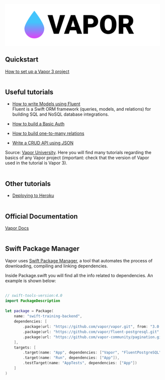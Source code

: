 ![alt text](https://raw.githubusercontent.com/gmazzei/VaporTutorial/master/vapor.png)

## Quickstart
[How to set up a Vapor 3 project](https://medium.com/@martinlasek/tutorial-how-to-set-up-a-vapor-3-project-75466394cf2e)
<br/><br/>

## Useful tutorials
* [How to write Models using Fluent](https://medium.com/@martinlasek/tutorial-how-to-write-models-using-fluent-e9482d335a5f) <br/>
  Fluent is a Swift ORM framework (queries, models, and relations) for building SQL and NoSQL database integrations.

* [How to build a Basic Auth](https://medium.com/@martinlasek/tutorial-how-to-build-basic-auth-5e618a656999)
* [How to build one-to-many relations](https://medium.com/@martinlasek/tutorial-how-to-build-one-to-many-relations-84dd37e464a6)
* [Write a CRUD API using JSON](https://medium.com/@martinlasek/tutorial-write-a-crud-api-using-json-c1edb1439d8a)



Source: [Vapor University](https://vapor.university/?medium=article). Here you will find many tutorials regarding the basics of any Vapor project (important: check that the version of Vapor used in the tutorial is Vapor 3).
<br/><br/>

## Other tutorials
* [Deploying to Heroku](https://www.twilio.com/blog/2016/11/how-to-deploy-vapor-apps-to-heroku.html)
<br/><br/>

## Official Documentation
[Vapor Docs](https://docs.vapor.codes/3.0/)
<br/><br/>

## Swift Package Manager

Vapor uses [Swift Package Manager](https://swift.org/package-manager/), a tool that automates the process of downloading, compiling and linking dependencies. 

Inside Package.swift you will find all the info related to dependencies. An example is shown below:
```Swift

// swift-tools-version:4.0
import PackageDescription

let package = Package(
    name: "swift-training-backend",
    dependencies: [
        .package(url: "https://github.com/vapor/vapor.git", from: "3.0.0"),
        .package(url: "https://github.com/vapor/fluent-postgresql.git", from: "1.0.0"),
        .package(url: "https://github.com/vapor-community/pagination.git", from: "1.0.0")
    ],
    targets: [
        .target(name: "App", dependencies: ["Vapor", "FluentPostgreSQL", "Pagination"]),
        .target(name: "Run", dependencies: ["App"]),
        .testTarget(name: "AppTests", dependencies: ["App"])
    ]
)

```

<br/><br/>
